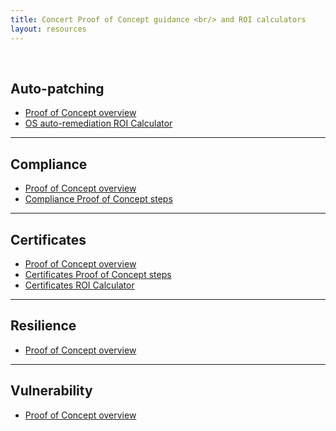 ```yaml
---
title: Concert Proof of Concept guidance <br/> and ROI calculators
layout: resources
---
```


<br/>

## Auto-patching
- <a href="https://ibm.box.com/s/tx26zioxfca08psqvo36by1qnbrz6e93" target="_blank" rel="noreferrer">Proof of Concept overview</a>
- <a href="https://ibm.box.com/s/u2br8hok2ik0meqk2e1bzzkfygny45d2" target="_blank" rel="noreferrer">OS auto-remediation ROI Calculator</a>


***

## Compliance
- <a href="https://ibm.box.com/s/3hh6d1ezao5y5ecs3qf8xnuqynsaqhvt" target="_blank" rel="noreferrer">Proof of Concept overview</a>
- <a href="https://ibm.github.io/platinum-demos/tech-sales-enablement-preparing-for-a-compliance-pov/demo-instructions" target="_blank" rel="noreferrer">Compliance Proof of Concept steps</a>

***

## Certificates
- <a href="https://ibm.box.com/s/lqq2fu4r5gz0lm9axyr7kca48pq642db" target="_blank" rel="noreferrer">Proof of Concept overview</a>
- <a href="https://ibm.github.io/platinum-demos/tech-sales-enablement-preparing-for-a-certificate-pov/demo-instructions" target="_blank" rel="noreferrer">Certificates Proof of Concept steps</a>
- <a href="https://ibm.box.com/s/aizxwfuaic8t3azj0vuufakyuwjb96mg" target="_blank" rel="noreferrer">Certificates ROI Calculator</a>

***

## Resilience
- <a href="https://ibm.box.com/s/yosd248mkzr8n4sgtv0f09u4yfw2f5ay" target="_blank" rel="noreferrer">Proof of Concept overview</a>

***

## Vulnerability
- <a href="https://ibm.box.com/s/4k5931swavs1amz2zw0m08zfh56o3le4" target="_blank" rel="noreferrer">Proof of Concept overview</a>